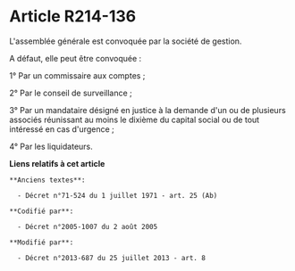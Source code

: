 # Article R214-136

L'assemblée générale est convoquée par la société de gestion. 

A défaut, elle peut être convoquée : 

1° Par un commissaire aux comptes ; 

2° Par le conseil de surveillance ; 

3° Par un mandataire désigné en justice à la demande d'un ou de plusieurs associés réunissant au moins le dixième du capital
social ou de tout intéressé en cas d'urgence ; 

4° Par les liquidateurs.

**Liens relatifs à cet article**

	**Anciens textes**:

	  - Décret n°71-524 du 1 juillet 1971 - art. 25 (Ab)

	**Codifié par**:

	  - Décret n°2005-1007 du 2 août 2005

	**Modifié par**:

	  - Décret n°2013-687 du 25 juillet 2013 - art. 8

